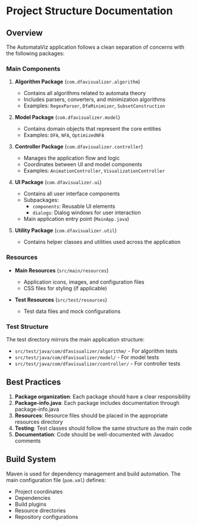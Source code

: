 # Project Structure Documentation

## Overview

The AutomataViz application follows a clean separation of concerns with the following packages:

### Main Components

1. **Algorithm Package** (`com.dfavisualizer.algorithm`)
   - Contains all algorithms related to automata theory
   - Includes parsers, converters, and minimization algorithms
   - Examples: `RegexParser`, `DfaMinimizer`, `SubsetConstruction`

2. **Model Package** (`com.dfavisualizer.model`)
   - Contains domain objects that represent the core entities
   - Examples: `DFA`, `NFA`, `OptimizedNFA`

3. **Controller Package** (`com.dfavisualizer.controller`)
   - Manages the application flow and logic
   - Coordinates between UI and model components
   - Examples: `AnimationController`, `VisualizationController`

4. **UI Package** (`com.dfavisualizer.ui`)
   - Contains all user interface components
   - Subpackages:
     - `components`: Reusable UI elements
     - `dialogs`: Dialog windows for user interaction
   - Main application entry point (`MainApp.java`)

5. **Utility Package** (`com.dfavisualizer.util`)
   - Contains helper classes and utilities used across the application

### Resources

- **Main Resources** (`src/main/resources`)
   - Application icons, images, and configuration files
   - CSS files for styling (if applicable)

- **Test Resources** (`src/test/resources`)
   - Test data files and mock configurations

### Test Structure

The test directory mirrors the main application structure:
- `src/test/java/com/dfavisualizer/algorithm/` - For algorithm tests
- `src/test/java/com/dfavisualizer/model/` - For model tests
- `src/test/java/com/dfavisualizer/controller/` - For controller tests

## Best Practices

1. **Package organization**: Each package should have a clear responsibility
2. **Package-info.java**: Each package includes documentation through package-info.java
3. **Resources**: Resource files should be placed in the appropriate resources directory
4. **Testing**: Test classes should follow the same structure as the main code
5. **Documentation**: Code should be well-documented with Javadoc comments

## Build System

Maven is used for dependency management and build automation. The main configuration file (`pom.xml`) defines:
- Project coordinates
- Dependencies
- Build plugins
- Resource directories
- Repository configurations 